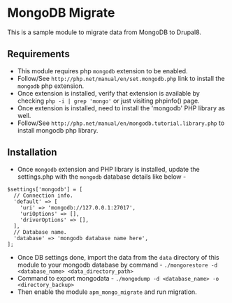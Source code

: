 # MongoDB Migrate

This is a sample module to migrate data from MongoDB to Drupal8.

## Requirements

* This module requires php `mongodb` extension to be enabled.
* Follow/See `http://php.net/manual/en/set.mongodb.php` link to
install the `mongodb` php extension.
* Once extension is installed, verify that extension is available
by checking `php -i | grep 'mongo'` or just visiting phpinfo() page.
* Once extension is installed, need to install the 'mongodb' PHP
library as well.
* Follow/See `http://php.net/manual/en/mongodb.tutorial.library.php`
to install mongodb php library.

## Installation
* Once `mongodb` extension and PHP library is installed, update the
settings.php with the `mongodb` database details like below -
```
$settings['mongodb'] = [
  // Connection info.
  'default' => [
    'uri' => 'mongodb://127.0.0.1:27017',
    'uriOptions' => [],
    'driverOptions' => [],
  ],
  // Database name.
  'database' => 'mongodb database name here',
];
 ```
* Once DB settings done, import the data from the `data` directory
of this module to your mongodb database by command -
`./mongorestore -d <database_name> <data_directory_path>`
* Command to export mongodata -
`./mongodump -d <database_name> -o <directory_backup>`
* Then enable the module `apm_mongo_migrate` and run migration.